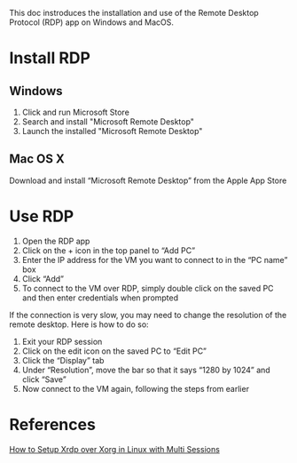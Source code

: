 This doc instroduces the installation and use of the Remote Desktop Protocol (RDP) app on Windows and MacOS.

# Install RDP

## Windows

1. Click and run Microsoft Store
2. Search and install "Microsoft Remote Desktop"
3. Launch the installed "Microsoft Remote Desktop"

## Mac OS X
Download and install “Microsoft Remote Desktop” from the Apple App Store

# Use RDP

1. Open the RDP app
2. Click on the + icon in the top panel to “Add PC”
3. Enter the IP address for the VM you want to connect to in the “PC name” box
4. Click “Add”
5. To connect to the VM over RDP, simply double click on the saved PC and then enter credentials when prompted

If the connection is very slow, you may need to change the resolution of the remote desktop. Here is how to do so:
1. Exit your RDP session
2. Click on the edit icon on the saved PC to “Edit PC”
3. Click the “Display” tab
4. Under “Resolution”, move the bar so that it says “1280 by 1024” and click “Save”
5. Now connect to the VM again, following the steps from earlier

# References

[How to Setup Xrdp over Xorg in Linux with Multi Sessions](https://c-nergy.be/blog/?p=16698)
